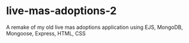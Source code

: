 # live-mas-adoptions-2
A remake of my old live mas adoptions application using EJS, MongoDB, Mongoose, Express, HTML, CSS

